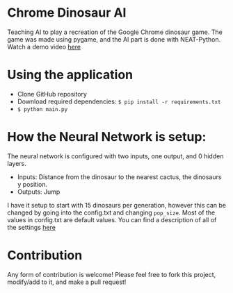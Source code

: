 # Chrome Dinosaur AI

 Teaching AI to play a recreation of the Google Chrome dinosaur game. The game was made using pygame, and the AI part is done with NEAT-Python. 
 Watch a demo video [here](https://www.youtube.com/watch?v=TmwZNfGn--k)

# Using the application

 * Clone GitHub repository
 * Download required dependencies: `$ pip install -r requirements.txt`
 * `$ python main.py`
 
# How the Neural Network is setup:

 The neural network is configured with two inputs, one output, and 0 hidden layers.
 
 * Inputs: Distance from the dinosaur to the nearest cactus, the dinosaurs y position.
 * Outputs: Jump
 
 I have it setup to start with 15 dinosaurs per generation, however this can be changed by going into the config.txt and changing `pop_size`. Most of the values in config.txt are    default values. You can find a description of all of the settings [here](https://neat-python.readthedocs.io/en/latest/config_file.html)

# Contribution

  Any form of contribution is welcome! Please feel free to fork this project, modify/add to it, and make a pull request!

